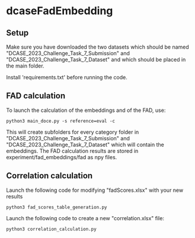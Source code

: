 # dcaseFadEmbedding

## Setup

Make sure you have downloaded the two datasets which should be named "DCASE_2023_Challenge_Task_7_Submission" and "DCASE_2023_Challenge_Task_7_Dataset" and which should be placed in the main folder. 

Install 'requirements.txt' before running the code.

## FAD calculation

To launch the calculation of the embeddings and of the FAD, use:

```
python3 main_doce.py -s reference=eval -c
```

This will create subfolders for every category folder in "DCASE_2023_Challenge_Task_7_Submission" and "DCASE_2023_Challenge_Task_7_Dataset" which will contain the embeddings. The FAD calculation results are stored in experiment/fad_embeddings/fad as npy files.

## Correlation calculation

Launch the following code for modifying "fadScores.xlsx" with your new results

```
python3 fad_scores_table_generation.py
```

Launch the following code to create a new "correlation.xlsx" file:

```
python3 correlation_calculation.py
```